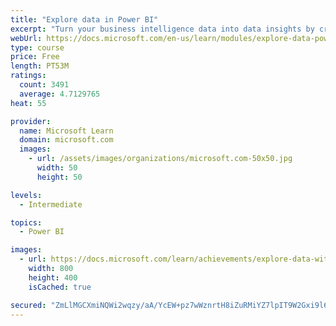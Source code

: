 ```yaml
---
title: "Explore data in Power BI"
excerpt: "Turn your business intelligence data into data insights by creating and configuring Power BI dashboards."
webUrl: https://docs.microsoft.com/en-us/learn/modules/explore-data-power-bi/
type: course
price: Free
length: PT53M
ratings:
  count: 3491
  average: 4.7129765
heat: 55

provider:
  name: Microsoft Learn
  domain: microsoft.com
  images:
    - url: /assets/images/organizations/microsoft.com-50x50.jpg
      width: 50
      height: 50

levels:
  - Intermediate

topics:
  - Power BI

images:
  - url: https://docs.microsoft.com/learn/achievements/explore-data-with-power-bi-desktop-social.png
    width: 800
    height: 400
    isCached: true

secured: "ZmLlMGCXmiNQWi2wqzy/aA/YcEW+pz7wWznrtH8iZuRMiYZ7lpIT9W2Gxi9l6E++3Z906dmIouN/XJ3kZFP/d0P8+z+PSwRewwgTCk+Y33SBkuTRsmlbI+kQJfM0zoddv/o1BpASxSBgtdNGRIZDo0R8W5/8/5U6r58bS5H8xu/uCxg7760v3fbK9I/bIq9OK7etovT2JpZxdVfQAQySPaPfoevazj9m9/ABThVqa0WzNa0QLZlWp2fR18sGE2JWTHXWRq+TkTi4xiE5481brDWC73OIgQ4XhepFtarFO74T9cIhxBOrzsV+3DrTymuo979lp0uE3aHVHNsXTYjjuVqr9/6AbR90D37wm/Qi120rco1zpatWI7hEjBXxAQn9Gu+Y3NJMVtwKkY2dgNERyXnA6begd70z05xWzOx+t6Q=;gs4lXcvVHMUKmTgdyv3Z5w=="
---
```


